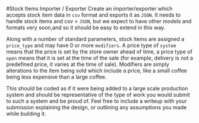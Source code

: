 #Stock Items Importer / Exporter
Create an importer/exporter which accepts stock item data in `csv` format and exports it as `JSON`. It needs to handle stock items and csv >
`JSON`, but we expect to have other models and formats very soon,and so it should be easy to extend in this way.

Along with a number of standard parameters, stock items are assigned a `price_type` and may have 0 or more `modifiers`. A price type of `system` means that the price is set by the store owner ahead of time, a price type of `open` means that it is set at the time of the sale (for example, delivery is not a predefined price, it varies at the time of sale). Modifiers are simply alterations to the item being sold which include a price, like a small coffee being less expensive than a large coffee.

This should be coded as if it were being added to a large scale production system and should be
representative of the type of work you would submit to such a system and be proud of. Feel free
to include a writeup with your submission explaining the design, or outlining any assumptions
you made while building it.
